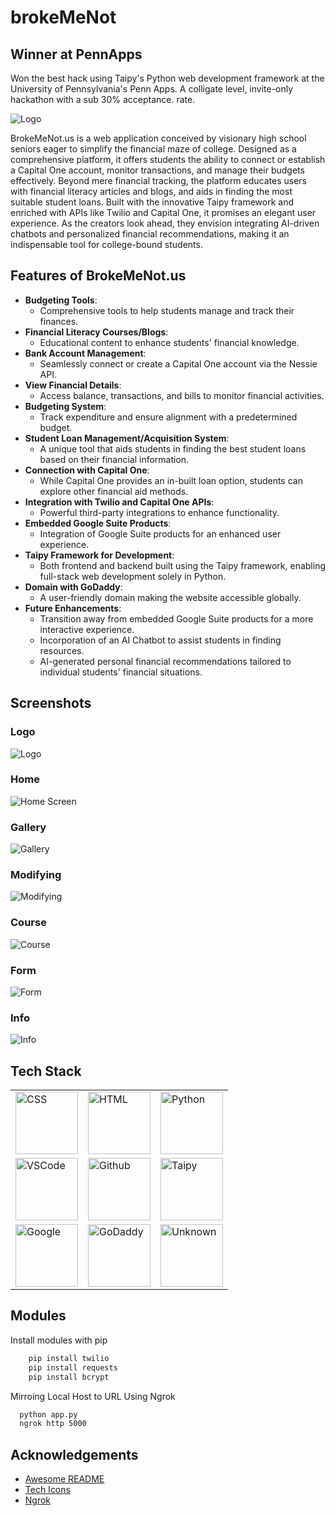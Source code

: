 # brokeMeNot

## Winner at PennApps
Won the best hack using Taipy's Python web development framework at the University of Pennsylvania's Penn Apps. A colligate level, invite-only hackathon with a sub 30% acceptance. rate.  


![Logo](https://d112y698adiu2z.cloudfront.net/photos/production/software_photos/002/581/627/datas/gallery.jpg)

BrokeMeNot.us is a web application conceived by visionary high school seniors eager to simplify the financial maze of college. Designed as a comprehensive platform, it offers students the ability to connect or establish a Capital One account, monitor transactions, and manage their budgets effectively. Beyond mere financial tracking, the platform educates users with financial literacy articles and blogs, and aids in finding the most suitable student loans. Built with the innovative Taipy framework and enriched with APIs like Twilio and Capital One, it promises an elegant user experience. As the creators look ahead, they envision integrating AI-driven chatbots and personalized financial recommendations, making it an indispensable tool for college-bound students.





## Features of BrokeMeNot.us

- **Budgeting Tools**: 
  - Comprehensive tools to help students manage and track their finances.
- **Financial Literacy Courses/Blogs**: 
  - Educational content to enhance students' financial knowledge.
- **Bank Account Management**: 
  - Seamlessly connect or create a Capital One account via the Nessie API.
- **View Financial Details**: 
  - Access balance, transactions, and bills to monitor financial activities.
- **Budgeting System**: 
  - Track expenditure and ensure alignment with a predetermined budget.
- **Student Loan Management/Acquisition System**: 
  - A unique tool that aids students in finding the best student loans based on their financial information.
- **Connection with Capital One**: 
  - While Capital One provides an in-built loan option, students can explore other financial aid methods.
- **Integration with Twilio and Capital One APIs**: 
  - Powerful third-party integrations to enhance functionality.
- **Embedded Google Suite Products**: 
  - Integration of Google Suite products for an enhanced user experience.
- **Taipy Framework for Development**: 
  - Both frontend and backend built using the Taipy framework, enabling full-stack web development solely in Python.
- **Domain with GoDaddy**: 
  - A user-friendly domain making the website accessible globally.
- **Future Enhancements**:
  - Transition away from embedded Google Suite products for a more interactive experience.
  - Incorporation of an AI Chatbot to assist students in finding resources.
  - AI-generated personal financial recommendations tailored to individual students' financial situations.


## Screenshots

### Logo

![Logo](https://d112y698adiu2z.cloudfront.net/photos/production/software_photos/002/581/627/datas/gallery.jpg)

### Home

![Home Screen](https://d112y698adiu2z.cloudfront.net/photos/production/software_photos/002/581/633/datas/gallery.jpg)

### Gallery

![Gallery](https://d112y698adiu2z.cloudfront.net/photos/production/software_photos/002/581/631/datas/gallery.jpg)

### Modifying

![Modifying](https://d112y698adiu2z.cloudfront.net/photos/production/software_photos/002/581/629/datas/gallery.jpg)

### Course

![Course](https://d112y698adiu2z.cloudfront.net/photos/production/software_photos/002/581/630/datas/gallery.jpg)

### Form

![Form](https://d112y698adiu2z.cloudfront.net/photos/production/software_photos/002/581/632/datas/gallery.jpg)

### Info

![Info](https://d112y698adiu2z.cloudfront.net/photos/production/software_photos/002/581/628/datas/gallery.jpg)





## Tech Stack

<table>
  <tr>
    <td><img src="https://raw.githubusercontent.com/vigneshsaravanakumar404/skill-icons/main/icons/CSS.svg" alt="CSS" width="100"/></td>
    <td><img src="https://raw.githubusercontent.com/vigneshsaravanakumar404/skill-icons/main/icons/HTML.svg" alt="HTML" width="100"/></td>
    <td><img src="https://raw.githubusercontent.com/vigneshsaravanakumar404/skill-icons/main/icons/Python-Dark.svg" alt="Python" width="100"/></td>
  </tr>
  <tr>
    <td><img src="https://raw.githubusercontent.com/vigneshsaravanakumar404/skill-icons/main/icons/VSCode-Dark.svg" alt="VSCode" width="100"/></td>
    <td><img src="https://raw.githubusercontent.com/vigneshsaravanakumar404/skill-icons/main/icons/Github-Dark.svg" alt="Github" width="100"/></td>
    <td><img src="https://www.taipy.io/wp-content/uploads/2022/01/logo-taipy-vecto.svg" alt="Taipy" width="100"/></td>
  </tr>
  <tr>
    <td><img src="https://static-00.iconduck.com/assets.00/google-icon-2048x2048-czn3g8x8.png" alt="Google" width="100"/></td>
    <td><img src="https://static-00.iconduck.com/assets.00/godaddy-v2-icon-512x512-mzucmwfq.png" alt="GoDaddy" width="100"/></td>
    <td><img src="https://play-lh.googleusercontent.com/GhAZTgji_F_YJ_TmisXH7J0PgIOYNy4vLPULklCV3Ua6cV3epNZki5DxsAe-KZB7XA" alt="Unknown" width="100"/></td>
  </tr>
</table>



## Modules

Install modules with pip

```bash
    pip install twilio
    pip install requests
    pip install bcrypt
```
    
Mirroing Local Host to URL Using Ngrok
```bash
  python app.py
  ngrok http 5000
```
## Acknowledgements

 - [Awesome README](https://github.com/matiassingers/awesome-readme)
 - [Tech Icons](https://github.com/vigneshsaravanakumar404/skill-icons)
 - [Ngrok](https://ngrok.com/)

